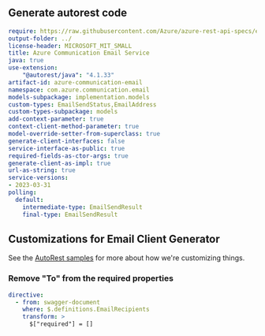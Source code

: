 ## Generate autorest code

```yaml
require: https://raw.githubusercontent.com/Azure/azure-rest-api-specs/e64ad693df24b47d4009eece6663c8d95cf94be6/specification/communication/data-plane/Email/readme.md
output-folder: ../
license-header: MICROSOFT_MIT_SMALL
title: Azure Communication Email Service
java: true
use-extension:
    "@autorest/java": "4.1.33"
artifact-id: azure-communication-email
namespace: com.azure.communication.email
models-subpackage: implementation.models
custom-types: EmailSendStatus,EmailAddress
custom-types-subpackage: models
add-context-parameter: true
context-client-method-parameter: true
model-override-setter-from-superclass: true
generate-client-interfaces: false
service-interface-as-public: true
required-fields-as-ctor-args: true
generate-client-as-impl: true
url-as-string: true
service-versions:
- 2023-03-31
polling:
  default:
    intermediate-type: EmailSendResult
    final-type: EmailSendResult
```

## Customizations for Email Client Generator

See the [AutoRest samples](https://github.com/Azure/autorest/tree/master/Samples/3b-custom-transformations)
for more about how we're customizing things.

### Remove "To" from the required properties

```yaml
directive:
  - from: swagger-document
    where: $.definitions.EmailRecipients
    transform: >
      $["required"] = []
```
